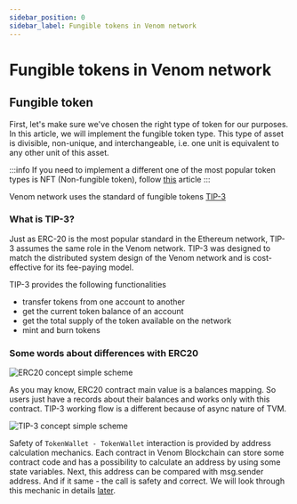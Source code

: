 ```yaml
---
sidebar_position: 0
sidebar_label: Fungible tokens in Venom network
---
```


# Fungible tokens in Venom network

## Fungible token&#x20;

First, let's make sure we've chosen the right type of token for our purposes. In this article, we will implement the fungible token type. This type of asset is divisible, non-unique, and interchangeable, i.e. one unit is equivalent to any other unit of this asset.&#x20;

:::info
If you need to implement a different one of the most popular token types is NFT (Non-fungible token), follow [this](../how-to-create-your-own-non-fungible-tip-4-token/non-fungible-tokens-in-venom-network) article
:::

Venom network uses the standard of fungible tokens [TIP-3](../../../standards/TIP-3/core-description.md)

### What is TIP-3?

Just as ERC-20 is the most popular standard in the Ethereum network, TIP-3 assumes the same role in the Venom network. TIP-3 was designed to match the distributed system design of the Venom network and is cost-effective for its fee-paying model.

TIP-3 provides the following functionalities

* transfer tokens from one account to another
* get the current token balance of an account
* get the total supply of the token available on the network
* mint and burn tokens

### Some words about differences with ERC20

![ERC20 concept simple scheme](<../../../../static/img/erc20.svg>)

As you may know, ERC20 contract main value is a balances mapping. So users just have a records about their balances and works only with this contract. TIP-3 working flow is a different because of async nature of TVM.

![TIP-3 concept simple scheme](<../../../../static/img/tip3.svg>)

Safety of `TokenWallet - TokenWallet` interaction is provided by address calculation mechanics. Each contract in Venom Blockchain can store some contract code and has a possibility to calculate an address by using some state variables. Next, this address can be compared with msg.sender address. And if it same - the call is safety and correct. We will look through this mechanic in details [later](../04-developing-of-simple-voting-system/01-venom-in-action/00-voting-system-contracts.md).
